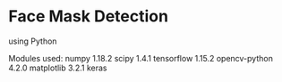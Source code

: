# Face Mask Detection
using Python

Modules used:
numpy 1.18.2
scipy 1.4.1
tensorflow 1.15.2
opencv-python 4.2.0
matplotlib 3.2.1
keras
